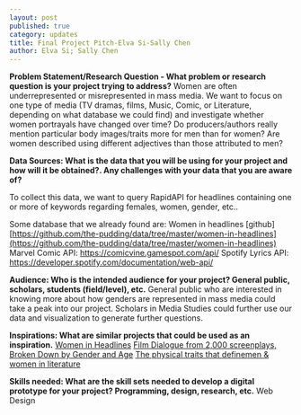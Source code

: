```yaml
---
layout: post
published: true
category: updates
title: Final Project Pitch-Elva Si-Sally Chen
author: Elva Si; Sally Chen
---
```

**Problem Statement/Research Question - What problem or research question is your project trying to address?**
Women are often underrepresented or misrepresented in mass media. We want to focus on one type of media (TV dramas, films, Music, Comic, or Literature, depending on what database we could find) and investigate whether women portrayals have changed over time? Do producers/authors really mention particular body images/traits more for men than for women? Are women described using different adjectives than those attributed to men?

**Data Sources: What is the data that you will be using for your project and how will it be obtained?. Any challenges with your data that you are aware of?**

To collect this data, we want to query RapidAPI for headlines containing one or more of keywords regarding females, women, gender, etc.. 

Some database that we already found are:
Women in headlines [github] 
[https://github.com/the-pudding/data/tree/master/women-in-headlines](https://github.com/the-pudding/data/tree/master/women-in-headlines)
Marvel Comic API: https://comicvine.gamespot.com/api/
Spotify Lyrics API: https://developer.spotify.com/documentation/web-api/

**Audience: Who is the intended audience for your project? General public, scholars, students (field/level), etc.**
General public who are interested in knowing more about how genders are represented in mass media could take a peak into our project. Scholars in Media Studies could further use our data and visualization to generate further questions.

**Inspirations: What are similar projects that could be used as an inspiration.**
[Women in Headlines](https://pudding.cool/2022/02/women-in-headlines/)
[Film Dialogue  from 2,000 screenplays, Broken Down by Gender and Age](https://pudding.cool/2017/03/film-dialogue/)
[The physical traits that definemen & women in literature](https://pudding.cool/2020/07/gendered-descriptions/)

**Skills needed: What are the skill sets needed to develop a digital prototype for your project? Programming, design, research, etc.**
Web Design 

